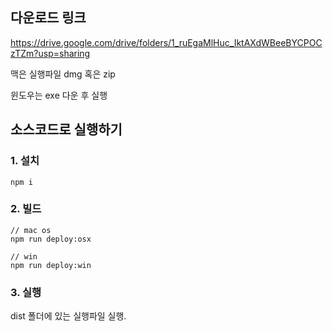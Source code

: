 ## 다운로드 링크

https://drive.google.com/drive/folders/1_ruEgaMlHuc_IktAXdWBeeBYCPOCzTZm?usp=sharing

맥은 실행파일 dmg 혹은 zip

윈도우는 exe 다운 후 실행

## 소스코드로 실행하기

### 1. 설치

```
npm i
```

### 2. 빌드

```
// mac os
npm run deploy:osx

// win
npm run deploy:win
```

### 3. 실행

dist 폴더에 있는 실행파일 실행.
